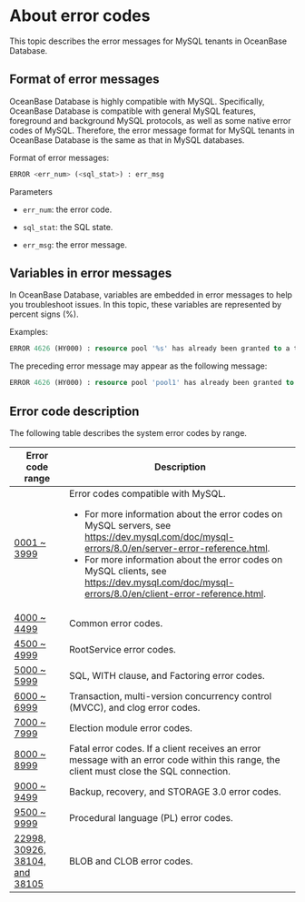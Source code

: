 # About error codes

This topic describes the error messages for MySQL tenants in OceanBase Database.

## Format of error messages

OceanBase Database is highly compatible with MySQL. Specifically, OceanBase Database is compatible with general MySQL features, foreground and background MySQL protocols, as well as some native error codes of MySQL. Therefore, the error message format for MySQL tenants in OceanBase Database is the same as that in MySQL databases.

Format of error messages:

```sql
ERROR <err_num> (<sql_stat>) : err_msg
```

Parameters

* `err_num`: the error code.

* `sql_stat`: the SQL state.

* `err_msg`: the error message.

## Variables in error messages

In OceanBase Database, variables are embedded in error messages to help you troubleshoot issues. In this topic, these variables are represented by percent signs (%).

Examples:

```sql
ERROR 4626 (HY000) : resource pool '%s' has already been granted to a tenant
```

The preceding error message may appear as the following message:

```sql
ERROR 4626 (HY000) : resource pool 'pool1' has already been granted to a tenant
```

## Error code description

The following table describes the system error codes by range.

| Error code range | Description |
| --------- | ------ |
| [0001 \~ 3999](../../../3.user-guide/14.system-reference/6.error-code-for-mysql/2.0001-3999.md) | Error codes compatible with MySQL.</br>  <ul><li>For more information about the error codes on MySQL servers, see <https://dev.mysql.com/doc/mysql-errors/8.0/en/server-error-reference.html>.    </li><li> For more information about the error codes on MySQL clients, see <https://dev.mysql.com/doc/mysql-errors/8.0/en/client-error-reference.html>.     </li></ul> |
| [4000 \~ 4499](../../../3.user-guide/14.system-reference/6.error-code-for-mysql/3.4000-4499.md) | Common error codes.  |
| [4500 \~ 4999](../../../3.user-guide/14.system-reference/6.error-code-for-mysql/4.4500-4999.md) | RootService error codes.  |
| [5000 \~ 5999](../../../3.user-guide/14.system-reference/6.error-code-for-mysql/5.5000-5999.md) | SQL, WITH clause, and Factoring error codes.  |
| [6000 \~ 6999](../../../3.user-guide/14.system-reference/6.error-code-for-mysql/6.6000-6999.md) | Transaction, multi-version concurrency control (MVCC), and clog error codes.  |
| [7000 \~ 7999](../../../3.user-guide/14.system-reference/6.error-code-for-mysql/7.7000-7999.md) | Election module error codes.  |
| [8000 \~ 8999](../../../3.user-guide/14.system-reference/6.error-code-for-mysql/8.8000-8999.md) | Fatal error codes.  If a client receives an error message with an error code within this range, the client must close the SQL connection.  |
| [9000 \~ 9499](../../../3.user-guide/14.system-reference/6.error-code-for-mysql/9.9000-9499.md) | Backup, recovery, and STORAGE 3.0 error codes.  |
| [9500 \~ 9999](../../../3.user-guide/14.system-reference/6.error-code-for-mysql/10.9500-9999.md) | Procedural language (PL) error codes.  |
| [22998, 30926, 38104, and 38105](../../../3.user-guide/14.system-reference/6.error-code-for-mysql/11.22998-30926-38104-38105.md) | BLOB and CLOB error codes.  |
